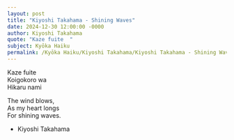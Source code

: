 ```yaml
---
layout: post
title: "Kiyoshi Takahama - Shining Waves"
date: 2024-12-30 12:00:00 -0000
author: Kiyoshi Takahama
quote: "Kaze fuite  "
subject: Kyōka Haiku
permalink: /Kyōka Haiku/Kiyoshi Takahama/Kiyoshi Takahama - Shining Waves
---
```


Kaze fuite  
Koigokoro wa  
Hikaru nami  

The wind blows,  
As my heart longs  
For shining waves.

- Kiyoshi Takahama
